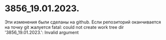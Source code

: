 ﻿# 3856_19.01.2023.
Эти изменения были сделаны на github.
Если репозиторий оканчивается на точку git жалуется fatal: could not create work tree dir '3856_19.01.2023.': Invalid argument
